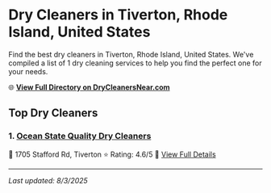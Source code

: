 # Dry Cleaners in Tiverton, Rhode Island, United States

Find the best dry cleaners in Tiverton, Rhode Island, United States. We've compiled a list of 1 dry cleaning services to help you find the perfect one for your needs.

🌐 **[View Full Directory on DryCleanersNear.com](https://drycleanersnear.com/city/US/Rhode%20Island/Tiverton)**

## Top Dry Cleaners

### 1. [Ocean State Quality Dry Cleaners](https://drycleanersnear.com/dryCleaner/6881943aa2f5b6ba0749a475/ocean-state-quality-dry-cleaners)
📍 1705 Stafford Rd, Tiverton
⭐ Rating: 4.6/5
🔗 [View Full Details](https://drycleanersnear.com/dryCleaner/6881943aa2f5b6ba0749a475/ocean-state-quality-dry-cleaners)


---

*Last updated: 8/3/2025*
